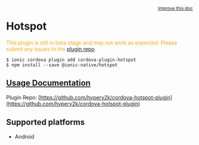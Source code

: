 <a style="float:right;font-size:12px;" href="http://github.com/ionic-team/ionic-native/edit/master/src/@ionic-native/plugins/hotspot/index.ts#L101">
  Improve this doc
</a>

# Hotspot
  <p style="color:orange">
    This plugin is still in beta stage and may not work as expected. Please
    submit any issues to the <a target="_blank"
    href="/issues">plugin repo</a>.
  </p>


```
$ ionic cordova plugin add cordova-plugin-hotspot
$ npm install --save @ionic-native/hotspot
```

## [Usage Documentation](https://ionicframework.com/docs/native/hotspot/)

Plugin Repo: [https://github.com/hypery2k/cordova-hotspot-plugin](https://github.com/hypery2k/cordova-hotspot-plugin)



## Supported platforms
- Android



